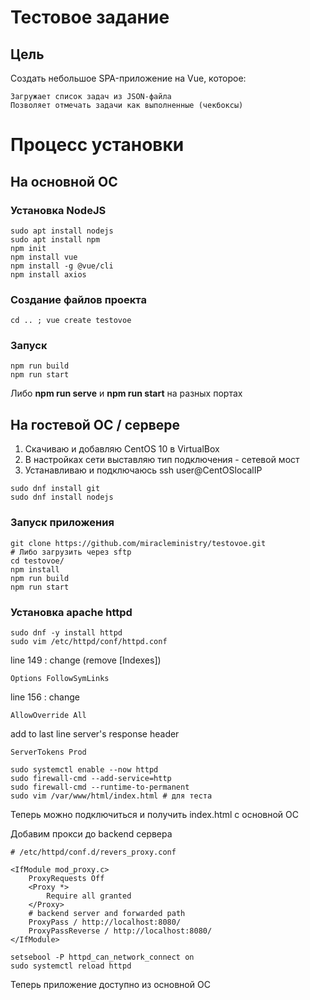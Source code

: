 # Тестовое задание

## Цель

Создать небольшое SPA-приложение на Vue, которое:

    Загружает список задач из JSON-файла
    Позволяет отмечать задачи как выполненные (чекбоксы)

# Процесс установки

## На основной ОС

### Установка NodeJS

    sudo apt install nodejs
    sudo apt install npm
    npm init
    npm install vue
    npm install -g @vue/cli
    npm install axios

### Создание файлов проекта

    cd .. ; vue create testovoe

### Запуск

    npm run build
    npm run start

Либо **npm run serve** и **npm run start** на разных портах
    

## На гостевой ОС / сервере

1. Скачиваю и добавляю CentOS 10 в VirtualBox
2. В настройках сети выставляю тип подключения - сетевой мост
3. Устанавливаю и подключаюсь ssh user@CentOSlocalIP
>
    sudo dnf install git
    sudo dnf install nodejs

### Запуск приложения

    git clone https://github.com/miracleministry/testovoe.git
    # Либо загрузить через sftp
    cd testovoe/
    npm install
    npm run build
    npm run start 

### Установка apache httpd

    sudo dnf -y install httpd
    sudo vim /etc/httpd/conf/httpd.conf

line 149 : change (remove [Indexes])
    
    Options FollowSymLinks

line 156 : change
    
    AllowOverride All

add to last line
server's response header

    ServerTokens Prod
>
    sudo systemctl enable --now httpd
    sudo firewall-cmd --add-service=http
    sudo firewall-cmd --runtime-to-permanent
    sudo vim /var/www/html/index.html # для теста

Теперь можно подключиться и получить index.html с основной ОС

Добавим прокси до backend сервера

    # /etc/httpd/conf.d/revers_proxy.conf

    <IfModule mod_proxy.c>
        ProxyRequests Off
        <Proxy *>
            Require all granted
        </Proxy>
        # backend server and forwarded path
        ProxyPass / http://localhost:8080/
        ProxyPassReverse / http://localhost:8080/
    </IfModule>
>
    setsebool -P httpd_can_network_connect on
    sudo systemctl reload httpd

Теперь приложение доступно из основной ОС

<!-- https://www.markdownguide.org/ -->

